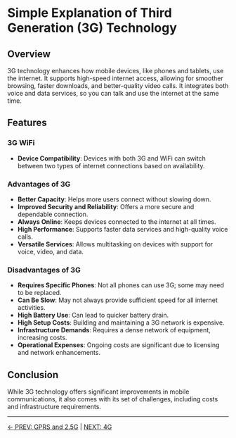 # Simple Explanation of Third Generation (3G) Technology

## Overview
3G technology enhances how mobile devices, like phones and tablets, use the internet. It supports high-speed internet access, allowing for smoother browsing, faster downloads, and better-quality video calls. It integrates both voice and data services, so you can talk and use the internet at the same time.

## Features
### 3G WiFi
- **Device Compatibility**: Devices with both 3G and WiFi can switch between two types of internet connections based on availability.

### Advantages of 3G
- **Better Capacity**: Helps more users connect without slowing down.
- **Improved Security and Reliability**: Offers a more secure and dependable connection.
- **Always Online**: Keeps devices connected to the internet at all times.
- **High Performance**: Supports faster data services and high-quality voice calls.
- **Versatile Services**: Allows multitasking on devices with support for voice, video, and data.

### Disadvantages of 3G
- **Requires Specific Phones**: Not all phones can use 3G; some may need to be replaced.
- **Can Be Slow**: May not always provide sufficient speed for all internet activities.
- **High Battery Use**: Can lead to quicker battery drain.
- **High Setup Costs**: Building and maintaining a 3G network is expensive.
- **Infrastructure Demands**: Requires a dense network of equipment, increasing costs.
- **Operational Expenses**: Ongoing costs are significant due to licensing and network enhancements.

## Conclusion
While 3G technology offers significant improvements in mobile communications, it also comes with its set of challenges, including costs and infrastructure requirements.

---

[← PREV: GPRS and 2.5G](GPRS%20and%202.5G.md) | [NEXT: 4G](4G.md)
